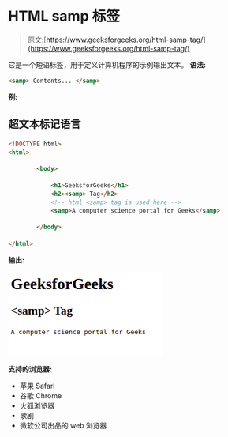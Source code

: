 # HTML samp 标签

> 原文:[https://www.geeksforgeeks.org/html-samp-tag/](https://www.geeksforgeeks.org/html-samp-tag/)

它是一个短语标签，用于定义计算机程序的示例输出文本。
**语法:**

```html
<samp> Contents... </samp>
```

**例:**

## 超文本标记语言

```html
<!DOCTYPE html>
<html>

        <body>

            <h1>GeeksforGeeks</h1>
            <h2><samp> Tag</h2>
            <!-- html <samp> tag is used here -->
            <samp>A computer science portal for Geeks</samp>  

        </body>

</html>                   
```

**输出:**

![](img/72ea657548e60e38c8c77d452f1ef54d.png)

**支持的浏览器:**

*   苹果 Safari
*   谷歌 Chrome
*   火狐浏览器
*   歌剧
*   微软公司出品的 web 浏览器